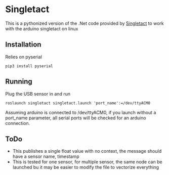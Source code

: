 # Singletact
This is a pythonized version of the .Net code provided by  [Singletact](https://github.com/SingleTact/NETInterface/blob/master/SingleTactLibrary/ArduinoSingleTactDriver.cs) to work with the arduino singletact on linux

## Installation
Relies on pyserial
```
pip3 install pyserial
```

## Running
Plug the USB sensor in and run
```
roslaunch singletact singletact.launch 'port_name':=/dev/ttyACM0
```
Assuming arduino is connected to /dev/ttyACM0, if you launch without a port_name parameter, all serial ports will be checked for an arduino connection. 

## ToDo
 * This publishes a single float value with no context, the message should have a sensor name, timestamp
 * This is tested for one sensor, for multiple sensor, the same node can be launched bu it may be easier to modify the file to vectorize everything
